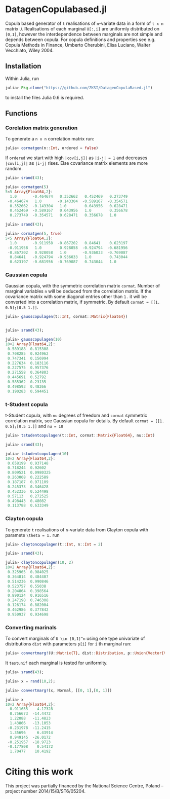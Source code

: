 # DatagenCopulabased.jl

Copula based generator of `t` realisations of `n`-variate data in a form of `t x n` matrix `U`.
Realisations of each marginal `U[:,i]` are uniformly distributed on `[0,1]`, however the interdependence between 
marginals are not simple and depends between copula. For copula definitions and properties see e.g. 
Copula Methods in Finance, Umberto Cherubini, Elisa Luciano, Walter Vecchiato, Wiley 2004. 

## Installation

Within Julia, run

```julia
julia> Pkg.clone("https://github.com/ZKSI/DatagenCopulaBased.jl")
```

to install the files Julia 0.6 is required.

## Functions

### Corelation matrix generation

To generate a `n x n` correlation matrix run:

```julia
julia> cormatgen(n::Int, ordered = false)
```

If `ordered` we start with high `|cov[i,j]|` as `|i-j| = 1` and decreases `|cov[i,j]|` as `|i-j|` rises. Else covariance matrix elements are more random.

```julia
julia> srand(43);

julia> cormatgen(5)
5×5 Array{Float64,2}:
  1.0       -0.464674   0.352662   0.452469   0.273749
 -0.464674   1.0       -0.143304  -0.589167  -0.354571
  0.352662  -0.143304   1.0        0.643956   0.628471
  0.452469  -0.589167   0.643956   1.0        0.356678
  0.273749  -0.354571   0.628471   0.356678   1.0
```

```julia
julia> srand(43);

julia> cormatgen(5, true)
5×5 Array{Float64,2}:
  1.0       -0.911958  -0.867202   0.84641    0.623197
 -0.911958   1.0        0.928058  -0.924794  -0.681956
 -0.867202   0.928058   1.0       -0.936033  -0.769087
  0.84641   -0.924794  -0.936033   1.0        0.743044
  0.623197  -0.681956  -0.769087   0.743044   1.0

```

### Gaussian copula

Gaussian copula, with the symmetric correlation matrix `cormat`. Number of marginal variables `n` will be deduced from the
correlation matrix. If the covariance matrix with some diagonal entries other than `1.` it will be converted into a correlation matrix, if symmetric.
By default `cormat = [[1. 0.5];[0.5 1.]]`.

```julia
julia> gausscopulagen(t::Int, cormat::Matrix{Float64})
```

```julia

julia> srand(43);

julia> gausscopulagen(10)
10×2 Array{Float64,2}:
 0.589188  0.815308
 0.708285  0.924962
 0.747341  0.156994
 0.227634  0.183116
 0.227575  0.957376
 0.271558  0.364803
 0.445691  0.52792
 0.585362  0.23135
 0.498593  0.48266
 0.190283  0.594451
 ```

### t-Student copula

t-Student copula, with `nu` degrees of freedom and `cormat` symmetric correlation matrix, see Gaussian copula for details. By default `cormat = [[1. 0.5];[0.5 1.]]` and `nu = 10`


```julia
julia> tstudentcopulagen(t::Int, cormat::Matrix{Float64}, nu::Int)
```

```julia
julia> srand(43);

julia> tstudentcopulagen(10)
10×2 Array{Float64,2}:
 0.658199  0.937148 
 0.718244  0.92602  
 0.809521  0.0980325
 0.263068  0.222589 
 0.187187  0.971109 
 0.245373  0.346428 
 0.452336  0.524498 
 0.57113   0.272525 
 0.498443  0.48082  
 0.113788  0.633349 

```
 
### Clayton copula

To generate `t` realisations of `n`-variate data from Clayton copula with paramete `\theta = 1.` run

```julia
julia> claytoncopulagen(t::Int, n::Int = 2)
```

```julia
julia> srand(43);

julia> claytoncopulagen(10, 2)
10×2 Array{Float64,2}:
 0.325965  0.984025
 0.364814  0.484407
 0.514236  0.990846
 0.523757  0.55038 
 0.204864  0.398564
 0.890124  0.916516
 0.247198  0.746308
 0.126174  0.882004
 0.462986  0.377842
 0.950937  0.934698

```

### Converting marinals

To convert marginals of `U \in [0,1]^n` using one type univariate of distributions `dist` with parameters `p[i]` for `i` th marginal run:

```julia
julia> convertmarg!(U::Matrix{T}, dist::Distribution, p::Union{Vector{Vector{Int64}}, Vector{Vector{Float64}}}; testunif::Bool = true)
```

It `testunif` each marginal is tested for uniformity.

```julia
julia> srand(43);

julia> x = rand(10,2);

julia> convertmarg!(x, Normal, [[0, 1],[0, 1]])

julia> x
10×2 Array{Float64,2}:
 -0.911655    4.17328
  0.756673  -14.4472 
  1.22088   -11.4823 
  1.43866   -13.1053 
 -0.231978  -11.2415 
  1.35696     6.43914
  0.949145  -26.0172 
 -0.251957  -18.9723 
 -0.177808    0.54172
  1.70477    10.4192 
```

# Citing this work

This project was partially financed by the National Science Centre, Poland – project number 2014/15/B/ST6/05204.
